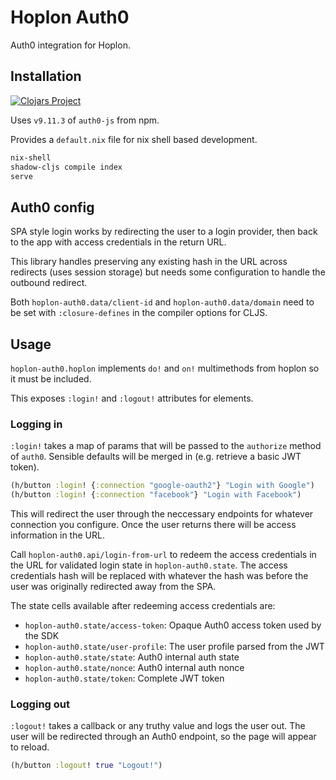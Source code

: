 # Hoplon Auth0

Auth0 integration for Hoplon.

## Installation

[![Clojars Project](https://img.shields.io/clojars/v/thedavidmeister/hoplon-auth0.svg)](https://clojars.org/thedavidmeister/hoplon-auth0)

Uses `v9.11.3` of `auth0-js` from npm.

Provides a `default.nix` file for nix shell based development.

```bash
nix-shell
shadow-cljs compile index
serve
```

## Auth0 config

SPA style login works by redirecting the user to a login provider, then back to
the app with access credentials in the return URL.

This library handles preserving any existing hash in the URL across redirects
(uses session storage) but needs some configuration to handle the outbound
redirect.

Both `hoplon-auth0.data/client-id` and `hoplon-auth0.data/domain` need to be set
with `:closure-defines` in the compiler options for CLJS.

## Usage

`hoplon-auth0.hoplon` implements `do!` and `on!` multimethods from hoplon so it
must be included.

This exposes `:login!` and `:logout!` attributes for elements.

### Logging in

`:login!` takes a map of params that will be passed to the `authorize` method of
`auth0`. Sensible defaults will be merged in (e.g. retrieve a basic JWT token).

```clojure
(h/button :login! {:connection "google-oauth2"} "Login with Google")
(h/button :login! {:connection "facebook"} "Login with Facebook")
```

This will redirect the user through the neccessary endpoints for whatever
connection you configure. Once the user returns there will be access information
in the URL.

Call `hoplon-auth0.api/login-from-url` to redeem the access credentials in the
URL for validated login state in `hoplon-auth0.state`. The access credentials
hash will be replaced with whatever the hash was before the user was originally
redirected away from the SPA.

The state cells available after redeeming access credentials are:

- `hoplon-auth0.state/access-token`: Opaque Auth0 access token used by the SDK
- `hoplon-auth0.state/user-profile`: The user profile parsed from the JWT
- `hoplon-auth0.state/state`: Auth0 internal auth state
- `hoplon-auth0.state/nonce`: Auth0 internal auth nonce
- `hoplon-auth0.state/token`: Complete JWT token

### Logging out

`:logout!` takes a callback or any truthy value and logs the user out. The user
will be redirected through an Auth0 endpoint, so the page will appear to reload.

```clojure
(h/button :logout! true "Logout!")
```
